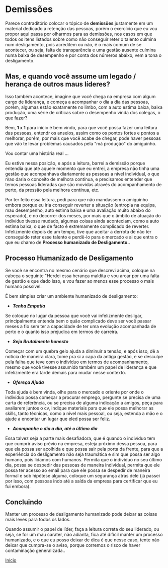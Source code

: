# Demissões

Parece contraditório colocar o tópico de **demissões** justamente em um material dedicado a retenção das pessoas, porém o exercício que eu vou propor aqui passa por olharmos para as demissões, nos casos em que todos os itens listados sobre como não conseguir reter o talento culmina num desligamento, pois acreditem ou não, é o mais comum de se acontecer, ou seja, falta de transparência e uma gestão ausente culmina numa baixa de desempenho e por conta dos números abaixo, vem a tona o desligamento. 

## Mas, e quando você assume um legado / herança de outros maus líderes?

Isso também acontece, imagine que você chega na empresa com algum cargo de liderança, e começa a acompanhar o dia a dia das pessoas, porém, algumas estão exatamente no limbo, com a auto estima baixa, baixa produção, uma série de críticas sobre o desempenho vinda dos colegas, o que fazer? 

Bem, **1 x 1** para início é bem vindo, para que você possa fazer uma leitura das pessoas, entendr os anseios, assim como os pontos fortes e pontos a melhorar, porém, por mais que você acabe de chegar, pode haver pessoas que vão te levar problemas causados pela "má produção" do amiguinho.

Vou contar uma história real ... 

Eu estive nessa posição, e após a leitura, barrei a demissão porque entendia que até aquele momento que eu entrei, a empresa não tinha uma gestão que acompanhava diariamente as pessoas a nível individual, o que n\ao daria o conceito de melhora contínua, e precisamos entender que temos pessoas lideradas que são movidas através do acompanhamento de perto, da pressão pela melhora contínua, etc.

Por ter feito essa leitura, pedi para que não mandassem o amiguinho embora porque eu iria conseguir reverter a situação (entropia na equipa, mau desempenho, auto estima baixa e uma avaliação muito abaixo do esperado), e no decorrer dos meses, por mais que o âmbito de atuação do indivíduo tivesse mudado, algumas coisas ainda aconteciam, como a auto estima baixa, o que de facto é extremamente complicado de reverter. Infelizmente depois de um tempo, tive que aceitar a derrota de não ter conseguido reter esse talento e perdê-lo para o mercado e ai que entra o que eu chamo de **Processo humanizado de Desligamento.**. 

## Processo Humanizado de Desligamento

Se você se encontra no mesmo cenário que descrevi acima, coloque na cabeça o seguinte "Herdei essa herança maldita e vou arcar por uma falta de gestão e que dado isso, e vou fazer ao menos esse processo o mais humano possível. 

É bem simples criar um ambiente humanizado de desligamento: 

- ***Tenha Empatia***

Se coloque no lugar da pessoa que você vai infelizmente desligar, principalmente entenda bem o quão complicado deve ser você passar meses a fio sem ter a capacidade de ter uma evolução acompanhada de perto e o quanto isso prejudica em termos de carreira.

- ***Seja Brutalmente honesto***

Começar com um quebra gelo ajuda a diminuir a tensão, e após isso, dê a notícia de maneira clara, tome pra si a capa da antiga gestão, e se desculpe pela falha que teve com o indivíduo em termos de acompanhamento, mesmo que você tivesse assumido também um papel de liderança e que infelizmente era tarde demais para mudar nesse contexto.

- ***Ofereça Ajuda***

Toda ajuda é bem vinda, olhe para o mercado e oriente por onde o indivíduo possa começar a procurar emprego, pergunte se precisa de uma carta de referência, ou se precisa de alguma indicação a amigos, peça para avaliarem juntos o cv, indique materiais para que ele possa melhorar as skills, tanto técnicas, como a nível mais pessoal, ou seja, estenda a mão e o ajude a encontar un lugar que eled possa ser feliz.

- ***Acompanhe o dia a dia, até o último dia***

Essa talvez seja a parte mais desafiadora, que é quando o indivíduo tem que cumprir aviso prévio na empresa, esteja próximo dessa pessoa, para que ela possa ser acolhida e que possa sair pela porta da frente, para que a experiência do desligamento não seja traumática e sim que possa ser algo humano, pois lidamos com humanos. Permita que o indivíduo no seu último dia, possa se despedir das pessoas de maneira individual, permita que ele possa ter acesso ao email para que ele possa se despedir de maneira formal e sob hipótese alguma, coloque um segurança atrás dele (já passei por isso, com pessoas indo até a saída da empresa para certificar que eu fui embora).

## Concluindo

Manter um processo de desligamento humanizado pode deixar as coisas mais leves para todos os lados.

Quando assumir o papel de líder, faça a leitura correta do seu liderado, ou seja, se for um mau carater, não adianta, fica até difícil manter um processo humanizado, e o que eu posso deixar de dica é que nesse caso, tente não deixar que cumpra-se o aviso, porque corremos o risco de haver contaminação generalizada..

[Início](https://github.com/thiagomarquessp/reter-telentos-e-preciso/blob/master/README.md)

